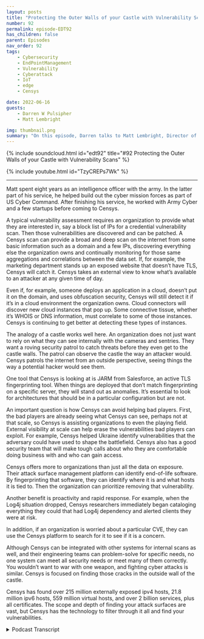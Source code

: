 ```yaml
---
layout: posts
title: "Protecting the Outer Walls of your Castle with Vulnerability Scans"
number: 92
permalink: episode-EDT92
has_children: false
parent: Episodes
nav_order: 92
tags:
    - Cybersecurity
    - EndPointManagement
    - Vulnerability
    - Cyberattack
    - IoT
    - edge
    - Censys

date: 2022-06-16
guests:
    - Darren W Pulsipher
    - Matt Lembright

img: thumbnail.png
summary: "On this episode, Darren talks to Matt Lembright, Director of Federal Applications, Censys, about how Censys assesses the attack surface for internet-connected devices, allowing organizations to eliminate vulnerabilities."
---
```


{% include soundcloud.html id="edt92" title="#92 Protecting the Outer Walls of your Castle with Vulnerability Scans" %}

{% include youtube.html id="TzyCREPs7Wk" %}

---

Matt spent eight years as an intelligence officer with the army. In the latter part of his service, he helped build out the cyber mission forces as part of US Cyber Command. After finishing his service, he worked with Army Cyber and a few startups before coming to Censys.

A typical vulnerability assessment requires an organization to provide what they are interested in, say a block list of IPs for a credential vulnerability scan. Then those vulnerabilities are discovered and can be patched. A Censys scan can provide a broad and deep scan on the internet from some basic information such as a domain and a few IPs, discovering everything else the organization owns and continually monitoring for those same aggregations and correlations between the data set. If, for example, the marketing department stands up an exposed website that doesn’t have TLS, Censys will catch it.  Censys takes an external view to know what’s available to an attacker at any given time of day.

Even if, for example, someone deploys an application in a cloud, doesn’t put it on the domain, and uses obfuscation security, Censys will still detect it if it’s in a cloud environment the organization owns. Cloud connectors will discover new cloud instances that pop up. Some connective tissue, whether it’s WHOIS or DNS information, must correlate to some of those instances. Censys is continuing to get better at detecting these types of instances.

The analogy of a castle works well here. An organization does not just want to rely on what they can see internally with the cameras and sentries. They want a roving security patrol to catch threats before they even get to the castle walls. The patrol can observe the castle the way an attacker would. Censys patrols the internet from an outside perspective, seeing things the way a potential hacker would see them.

One tool that Censys is looking at is JARM from Salesforce, an active TLS fingerprinting tool.  When things are deployed that don’t match fingerprinting on a specific server, they will stand out as anomalies. It’s essential to look for architectures that should be in a particular configuration but are not.

An important question is how Censys can avoid helping bad players. First, the bad players are already seeing what Censys can see, perhaps not at that scale, so Censys is assisting organizations to even the playing field. External visibility at scale can help erase the vulnerabilities bad players can exploit. For example, Censys helped Ukraine identify vulnerabilities that the adversary could have used to shape the battlefield. Censys also has a good security team that will make tough calls about who they are comfortable doing business with and who can gain access.

Censys offers more to organizations than just all the data on exposure. Their attack surface management platform can identify end-of-life software. By fingerprinting that software, they can identify where it is and what hosts it is tied to. Then the organization can prioritize removing that vulnerability.

Another benefit is proactivity and rapid response. For example, when the Log4j situation dropped, Censys researchers immediately began cataloging everything they could that had Log4j dependency and alerted clients they were at risk.

In addition, if an organization is worried about a particular CVE, they can use the Censys platform to search for it to see if it is a concern.

Although Censys can be integrated with other systems for internal scans as well, and their engineering teams can problem-solve for specific needs, no one system can meet all security needs or meet many of them correctly. You wouldn’t want to war with one weapon, and fighting cyber attacks is similar.  Censys is focused on finding those cracks in the outside wall of the castle.

Censys has found over 215 million externally exposed ipv4 hosts, 21.8 million ipv6 hosts, 559 million virtual hosts, and over 2 billion services, plus all certificates. The scope and depth of finding your attack surfaces are vast, but Censys has the technology to filter through it all and find your vulnerabilities. 



<details>
<summary> Podcast Transcript </summary>

<p></p>

</details>

